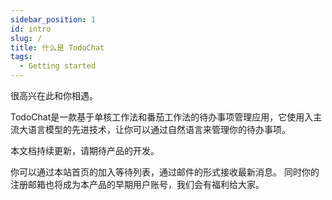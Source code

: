 ```yaml
---
sidebar_position: 1
id: intro
slug: /
title: 什么是 TodoChat
tags:
  - Getting started
---
```


很高兴在此和你相遇。

TodoChat是一款基于单核工作法和番茄工作法的待办事项管理应用，它使用入主流大语言模型的先进技术，让你可以通过自然语言来管理你的待办事项。

本文档持续更新，请期待产品的开发。

你可以通过本站首页的加入等待列表，通过邮件的形式接收最新消息。
同时你的注册邮箱也将成为本产品的早期用户账号，我们会有福利给大家。